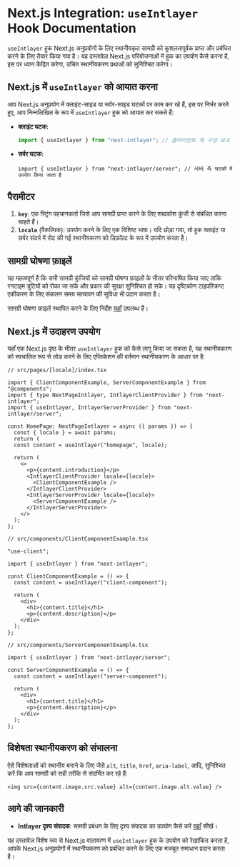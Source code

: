 # Next.js Integration: `useIntlayer` Hook Documentation

`useIntlayer` हुक Next.js अनुप्रयोगों के लिए स्थानीयकृत सामग्री को कुशलतापूर्वक प्राप्त और प्रबंधित करने के लिए तैयार किया गया है। यह दस्तावेज़ Next.js परियोजनाओं में हुक का उपयोग कैसे करना है, इस पर ध्यान केंद्रित करेगा, उचित स्थानीयकरण प्रथाओं को सुनिश्चित करेगा।

## Next.js में `useIntlayer` को आयात करना

आप Next.js अनुप्रयोग में क्लाइंट-साइड या सर्वर-साइड घटकों पर काम कर रहे हैं, इस पर निर्भर करते हुए, आप निम्नलिखित के रूप में `useIntlayer` हुक को आयात कर सकते हैं:

- **क्लाइंट घटक:**

  ```javascript
  import { useIntlayer } from "next-intlayer"; // 클라이언트 측 구성 요소 में 사용됨
  ```

- **सर्वर घटक:**

  ```tsx
  import { useIntlayer } from "next-intlayer/server"; // 서버 측 घटकों में उपयोग किया जाता है
  ```

## पैरामीटर

1. **`key`**: एक स्ट्रिंग पहचानकर्ता जिसे आप सामग्री प्राप्त करने के लिए शब्दकोश कुंजी से संबंधित करना चाहते हैं।
2. **`locale`** (वैकल्पिक): उपयोग करने के लिए एक विशिष्ट भाषा। यदि छोड़ा गया, तो हुक क्लाइंट या सर्वर संदर्भ में सेट की गई स्थानीयकरण को डिफ़ॉल्ट के रूप में उपयोग करता है।

## सामग्री घोषणा फ़ाइलें

यह महत्वपूर्ण है कि सभी सामग्री कुंजियों को सामग्री घोषणा फ़ाइलों के भीतर परिभाषित किया जाए ताकि रनटाइम त्रुटियों को रोका जा सके और प्रकार की सुरक्षा सुनिश्चित हो सके। यह दृष्टिकोण टाइपस्क्रिप्ट एकीकरण के लिए संकलन समय सत्यापन की सुविधा भी प्रदान करता है।

सामग्री घोषणा फ़ाइलें स्थापित करने के लिए निर्देश [यहाँ](https://github.com/aymericzip/intlayer/blob/main/docs/hi/content_declaration/get_started.md) उपलब्ध हैं।

## Next.js में उदाहरण उपयोग

यहाँ एक Next.js पृष्ठ के भीतर `useIntlayer` हुक को कैसे लागू किया जा सकता है, यह स्थानीयकरण को स्वचालित रूप से लोड करने के लिए एप्लिकेशन की वर्तमान स्थानीयकरण के आधार पर है:

```tsx
// src/pages/[locale]/index.tsx

import { ClientComponentExample, ServerComponentExample } from "@components";
import { type NextPageIntlayer, IntlayerClientProvider } from "next-intlayer";
import { useIntlayer, IntlayerServerProvider } from "next-intlayer/server";

const HomePage: NextPageIntlayer = async ({ params }) => {
  const { locale } = await params;
  return (
  const content = useIntlayer("homepage", locale);

  return (
    <>
      <p>{content.introduction}</p>
      <IntlayerClientProvider locale={locale}>
        <ClientComponentExample />
      </IntlayerClientProvider>
      <IntlayerServerProvider locale={locale}>
        <ServerComponentExample />
      </IntlayerServerProvider>
    </>
  );
};
```

```tsx
// src/components/ClientComponentExample.tsx

"use-client";

import { useIntlayer } from "next-intlayer";

const ClientComponentExample = () => {
  const content = useIntlayer("client-component");

  return (
    <div>
      <h1>{content.title}</h1>
      <p>{content.description}</p>
    </div>
  );
};
```

```tsx
// src/components/ServerComponentExample.tsx

import { useIntlayer } from "next-intlayer/server";

const ServerComponentExample = () => {
  const content = useIntlayer("server-component");

  return (
    <div>
      <h1>{content.title}</h1>
      <p>{content.description}</p>
    </div>
  );
};
```

## विशेषता स्थानीयकरण को संभालना

ऐसे विशेषताओं को स्थानीय बनाने के लिए जैसे `alt`, `title`, `href`, `aria-label`, आदि, सुनिश्चित करें कि आप सामग्री को सही तरीके से संदर्भित कर रहे हैं:

```tsx
<img src={content.image.src.value} alt={content.image.alt.value} />
```

## आगे की जानकारी

- **Intlayer दृश्य संपादक**: सामग्री प्रबंधन के लिए दृश्य संपादक का उपयोग कैसे करें [यहाँ](https://github.com/aymericzip/intlayer/blob/main/docs/hi/intlayer_editor.md) सीखें।

यह दस्तावेज़ विशेष रूप से Next.js वातावरण में `useIntlayer` हुक के उपयोग को रेखांकित करता है, आपके Next.js अनुप्रयोगों में स्थानीयकरण को प्रबंधित करने के लिए एक मजबूत समाधान प्रदान करता है।
